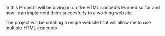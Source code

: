 In this Project I will be diving in on the HTML concepts learned so far and how I can implement them succesfully to a working website.

The project will be creating a recipe website that will allow me to use multiple HTML concepts